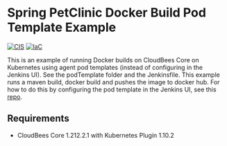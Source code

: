 # Spring PetClinic Docker Build Pod Template Example

[![CIS](https://app.soluble.cloud/api/v1/public/badges/a82bd89e-a976-4eaf-a8e8-38db1f48ec34.svg)](https://app.soluble.cloud/repos/details/github.com/jefferyfry/spring-petclinic-docker-build-podtemplate)  [![IaC](https://app.soluble.cloud/api/v1/public/badges/b74a19e7-0dc1-4205-b269-758403fd3537.svg)](https://app.soluble.cloud/repos/details/github.com/jefferyfry/spring-petclinic-docker-build-podtemplate)  

This is an example of running Docker builds on CloudBees Core on Kubernetes using agent pod templates (instead of configuring in the Jenkins UI). See the podTemplate folder and the Jenkinsfile. This example runs a maven build, docker build and pushes the image to docker hub. For how to do this by configuring the pod template in the Jenkins UI, see this [repo](https://github.com/jefferyfry/spring-petclinic-docker-build).

## Requirements
- CloudBees Core 1.212.2.1 with Kubernetes Plugin 1.10.2

